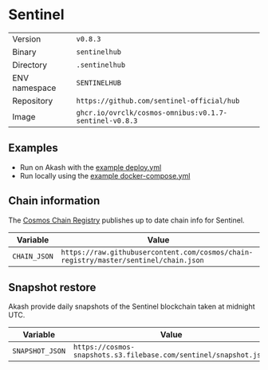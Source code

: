 # Sentinel

| | |
|---|---|
|Version|`v0.8.3`|
|Binary|`sentinelhub`|
|Directory|`.sentinelhub`|
|ENV namespace|`SENTINELHUB`|
|Repository|`https://github.com/sentinel-official/hub`|
|Image|`ghcr.io/ovrclk/cosmos-omnibus:v0.1.7-sentinel-v0.8.3`|

## Examples

- Run on Akash with the [example deploy.yml](./deploy.yml)
- Run locally using the [example docker-compose.yml](./docker-compose.yml)

## Chain information

The [Cosmos Chain Registry](https://github.com/cosmos/chain-registry) publishes up to date chain info for Sentinel.

|Variable|Value|
|---|---|
|`CHAIN_JSON`|`https://raw.githubusercontent.com/cosmos/chain-registry/master/sentinel/chain.json`|

## Snapshot restore

Akash provide daily snapshots of the Sentinel blockchain taken at midnight UTC.

|Variable|Value|
|---|---|
|`SNAPSHOT_JSON`|`https://cosmos-snapshots.s3.filebase.com/sentinel/snapshot.json`|
